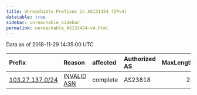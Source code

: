 ```yaml
---
title: Unreachable Prefixes in AS131454 (IPv4)
datatable: true
sidebar: unreachable_sidebar
permalink: unreachable_AS131454-v4.html
---
```


Data as of 2018-11-29 14:35:00 UTC


<div class="datatable-begin"></div>

| Prefix                                                   | Reason                                                                                                  | affected   | Authorized AS   |   MaxLength | Anchor                                       |   unreachable /24s |
|:---------------------------------------------------------|:--------------------------------------------------------------------------------------------------------|:-----------|:----------------|------------:|:---------------------------------------------|-------------------:|
| [103.27.137.0/24](https://stat.ripe.net/103.27.137.0/24) | [INVALID ASN](https://rpki-validator.ripe.net/announcement-preview?asn=AS131454&prefix=103.27.137.0/24) | complete   | AS23818         |          23 | [APNIC](unreachable_APNIC_RPKI_Root-v4.html) |                  1 |

<div class="datatable-end"></div>